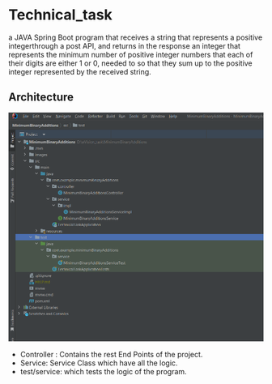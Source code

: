# Technical_task

a JAVA Spring Boot program that receives a string that represents a positive integerthrough a
post API, and returns in the response an integer that represents the minimum number of positive
integer numbers that each of their digits are either 1 or 0, needed to so that they sum up to the
positive integer represented by the received string.

## Architecture
![](images/architecture.PNG)

* Controller : Contains the rest End Points of the project.
* Service: Service Class which have all the logic.
* test/service: which tests the logic of the program.

